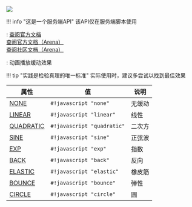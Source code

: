<a href="https://github.com/qndm"><img src="https://img.shields.io/badge/%E8%B4%A1%E7%8C%AE%E8%80%85-qndm-blue"></img></a>

!!! info "这是一个服务端API"
    该API仅在服务端脚本使用

:   [查阅官方文档](https://box3.yuque.com/org-wiki-box3-ev7rl4/guide/nei9r9dmf9gggrqq)  
    [查阅官方文档（Arena）](https://box3.yuque.com/staff-khn556/wupvz3/wmi50cpmg29sg5up)  
    [查阅社区文档（Arena）](https://www.yuque.com/box3lab/api/uclt6lp7syrd5v00#Id5nB)

:   动画播放缓动效果

!!! tip "实践是检验真理的唯一标准"
    实际使用时，建议多尝试以找到最佳效果

| 属性 | 值 | 说明 |
| - | - | - |
| [NONE](enumMember) | `#!javascript "none"` | 无缓动 |
| [LINEAR](enumMember) | `#!javascript "linear"` | 线性 |
| [QUADRATIC](enumMember) | `#!javascript "quadratic"` | 二次方 |
| [SINE](enumMember) | `#!javascript "sine"` | 正弦波 |
| [EXP](enumMember) | `#!javascript "exp"` | 指数 |
| [BACK](enumMember) | `#!javascript "back"` | 反向 |
| [ELASTIC](enumMember) | `#!javascript "elastic"` | 橡皮筋 |
| [BOUNCE](enumMember) | `#!javascript "bounce"` | 弹性 |
| [CIRCLE](enumMember) | `#!javascript "circle"` | 圆 |
